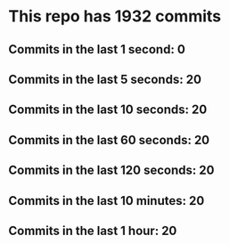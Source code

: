 # This repo has 1932 commits

## Commits in the last 1 second: 0
## Commits in the last 5 seconds: 20
## Commits in the last 10 seconds: 20
## Commits in the last 60 seconds: 20
## Commits in the last 120 seconds: 20
## Commits in the last 10 minutes: 20
## Commits in the last 1 hour: 20
